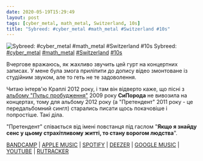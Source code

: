 ```yaml
---
date: 2020-05-19T15:29:49
layout: post
tags: [cyber_metal, math_metal, Switzerland, 10s]
title: "Sybreed: #cyber_metal #math_metal #Switzerland #10s"
---
```

![Sybreed: #cyber_metal #math_metal #Switzerland #10s](https://res.cloudinary.com/vast-space-unexplored/image/upload/q_auto,dpr_auto,w_auto/photos/photo_972_19-05-2020_15-29-49.jpg)
Sybreed: [#cyber_metal](/tags/#cyber_metal) [#math_metal](/tags/#math_metal) [#Switzerland](/tags/#Switzerland) [#10s](/tags/#10s)

Вчергове вражаюсь, як жахливо звучить цей гурт на концертних записах. У мене була змога приліпити до допису відео змонтоване із студійним звуком, але то геть не те задоволення.

Читаю інтерв&#39;ю Краплі 2012 року, і там він відверто каже, що пісні з [альбому &quot;Пульс пробудження&quot;](/2020-03-26-sybreed--cyber-metal-industrial-metal-switzerland) 2009 року **СиПорода** не вивозила на концертах, тому для альбому 2012 року (а &quot;Претендент&quot; 2011 року - це передальбомний сингл) старались писати щось покачовіше і попростіше. Такі діла.

&quot;Претендент&quot; співається від імені повстанця під гаслом &quot;__Якщо я знайду сенс у цьому страхітливому житті, то стану ворогом людства__&quot;.

[BANDCAMP](https://listenable-records.bandcamp.com/album/god-is-an-automaton) \| [APPLE MUSIC](https://music.apple.com/ru/album/challenger-ep/429452876?l=en) \| [SPOTIFY](https://open.spotify.com/album/23afjFghMulWgrhpAH5Gc2?locale=es&amp;fo=1&amp;_php=1) \| [DEEZER](https://www.deezer.com/album/946231?utm_source=deezer&amp;utm_content=album-946231&amp;utm_term=1601611822_1589891266&amp;utm_medium=web) \| [GOOGLE MUSIC](https://play.google.com/music/m/Bvwxzquc3wuclwdzaytjv3kg2ba?t=Challenger_-_Sybreed) \| [YOUTUBE](https://www.youtube.com/playlist?list=PLkFeLnvF73ypdBkdGL2aInEl2MCM2SgIX) \| [RUTRACKER](https://rutracker.org/forum/viewtopic.php?t=4176155)